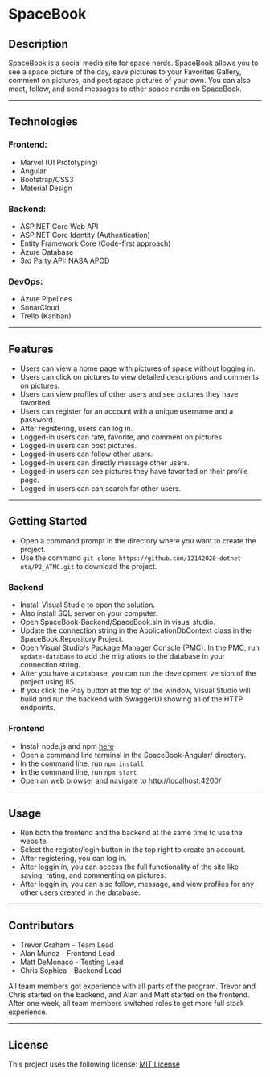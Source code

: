 # SpaceBook
## Description
SpaceBook is a social media site for space nerds. SpaceBook allows you to see a space picture of the day, save pictures to your Favorites Gallery, comment on pictures, and post space pictures of your own. You can also meet, follow, and send messages to other space nerds on SpaceBook.

---
## Technologies
### Frontend:
* Marvel (UI Prototyping)
* Angular
* Bootstrap/CSS3
* Material Design

### Backend:
* ASP.NET Core Web API
* ASP.NET Core Identity (Authentication)
* Entity Framework Core (Code-first approach)
* Azure Database
* 3rd Party API: NASA APOD
  
### DevOps:
* Azure Pipelines
* SonarCloud
* Trello (Kanban)
  
---
## Features
* Users can view a home page with pictures of space without logging in.
* Users can click on pictures to view detailed descriptions and comments on pictures.
* Users can view profiles of other users and see pictures they have favorited.
* Users can register for an account with a unique username and a password.
* After registering, users can log in.
* Logged-in users can rate, favorite, and comment on pictures.
* Logged-in users can post pictures.
* Logged-in users can follow other users.
* Logged-in users can directly message other users.
* Logged-in users can see pictures they have favorited on their profile page.
* Logged-in users can can search for other users.
---
## Getting Started
* Open a command prompt in the directory where you want to create the project.
* Use the command `git clone https://github.com/12142020-dotnet-uta/P2_ATMC.git` to download the project.

### Backend
* Install Visual Studio to open the solution.
* Also install SQL server on your computer.
* Open SpaceBook-Backend/SpaceBook.sln in visual studio.
* Update the connection string in the ApplicationDbContext class in the SpaceBook.Repository Project.
* Open Visual Studio's Package Manager Console (PMC). In the PMC, run `update-database` to add the migrations to the database in your connection string.
* After you have a database, you can run the development version of the project using IIS.
* If you click the Play button at the top of the window, Visual Studio will build and run the backend with SwaggerUI showing all of the HTTP endpoints.

### Frontend
* Install node.js and npm [here](https://nodejs.org/en/)
* Open a command line terminal in the SpaceBook-Angular/ directory.
* In the command line, run `npm install`
* In the command line, run `npm start`
* Open an web browser and navigate to http://localhost:4200/

---
## Usage
* Run both the frontend and the backend at the same time to use the website.
* Select the register/login button in the top right to create an account.
* After registering, you can log in.
* After loggin in, you can access the full functionality of the site like saving, rating, and commenting on pictures.
* After loggin in, you can also follow, message, and view profiles for any other users created in the database.

---
## Contributors
* Trevor Graham - Team Lead
* Alan Munoz - Frontend Lead
* Matt DeMonaco - Testing Lead
* Chris Sophiea - Backend Lead

All team members got experience with all parts of the program. Trevor and Chris started on the backend, and Alan and Matt started on the frontend. After one week, all team members switched roles to get more full stack experience.
  
---
## License
This project uses the following license: [MIT License](https://github.com/12142020-dotnet-uta/P2_ATMC/blob/main/LICENSE)


